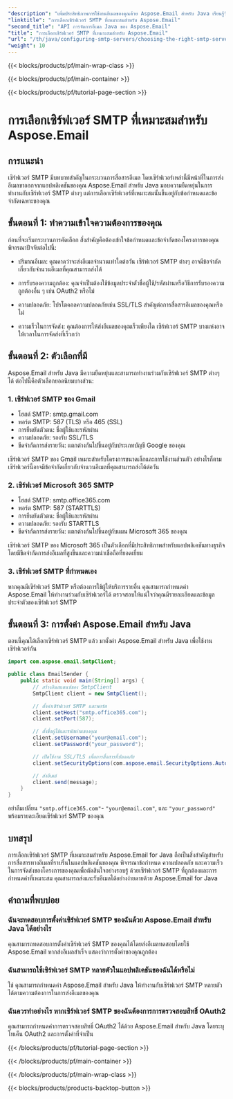 ```yaml
---
"description": "เพิ่มประสิทธิภาพการใช้งานอีเมลของคุณด้วย Aspose.Email สำหรับ Java เรียนรู้วิธีเลือกเซิร์ฟเวอร์ SMTP ที่เหมาะสมและส่งอีเมลได้อย่างง่ายดาย"
"linktitle": "การเลือกเซิร์ฟเวอร์ SMTP ที่เหมาะสมสำหรับ Aspose.Email"
"second_title": "API การจัดการอีเมล Java ของ Aspose.Email"
"title": "การเลือกเซิร์ฟเวอร์ SMTP ที่เหมาะสมสำหรับ Aspose.Email"
"url": "/th/java/configuring-smtp-servers/choosing-the-right-smtp-server/"
"weight": 10
---
```


{{< blocks/products/pf/main-wrap-class >}}

{{< blocks/products/pf/main-container >}}

{{< blocks/products/pf/tutorial-page-section >}}

# การเลือกเซิร์ฟเวอร์ SMTP ที่เหมาะสมสำหรับ Aspose.Email


## การแนะนำ

เซิร์ฟเวอร์ SMTP มีบทบาทสำคัญในกระบวนการสื่อสารอีเมล โดยเซิร์ฟเวอร์เหล่านี้มีหน้าที่ในการส่งอีเมลขาออกจากแอปพลิเคชันของคุณ Aspose.Email สำหรับ Java มอบความยืดหยุ่นในการทำงานกับเซิร์ฟเวอร์ SMTP ต่างๆ แต่การเลือกเซิร์ฟเวอร์ที่เหมาะสมนั้นขึ้นอยู่กับข้อกำหนดและข้อจำกัดเฉพาะของคุณ

## ขั้นตอนที่ 1: ทำความเข้าใจความต้องการของคุณ

ก่อนที่จะเริ่มกระบวนการคัดเลือก สิ่งสำคัญคือต้องเข้าใจข้อกำหนดและข้อจำกัดของโครงการของคุณ พิจารณาปัจจัยต่อไปนี้:

- ปริมาณอีเมล: คุณคาดว่าจะส่งอีเมลจำนวนเท่าใดต่อวัน เซิร์ฟเวอร์ SMTP ต่างๆ อาจมีข้อจำกัดเกี่ยวกับจำนวนอีเมลที่คุณสามารถส่งได้

- การรับรองความถูกต้อง: คุณจำเป็นต้องใช้ข้อมูลประจำตัวชื่อผู้ใช้/รหัสผ่านหรือวิธีการรับรองความถูกต้องอื่น ๆ เช่น OAuth2 หรือไม่

- ความปลอดภัย: โปรโตคอลความปลอดภัยเช่น SSL/TLS สำคัญต่อการสื่อสารอีเมลของคุณหรือไม่

- ความเร็วในการจัดส่ง: คุณต้องการให้ส่งอีเมลของคุณเร็วเพียงใด เซิร์ฟเวอร์ SMTP บางแห่งอาจให้เวลาในการจัดส่งที่เร็วกว่า

## ขั้นตอนที่ 2: ตัวเลือกที่มี

Aspose.Email สำหรับ Java มีความยืดหยุ่นและสามารถทำงานร่วมกับเซิร์ฟเวอร์ SMTP ต่างๆ ได้ ต่อไปนี้คือตัวเลือกยอดนิยมบางส่วน:

### 1. เซิร์ฟเวอร์ SMTP ของ Gmail

- โฮสต์ SMTP: smtp.gmail.com
- พอร์ต SMTP: 587 (TLS) หรือ 465 (SSL)
- การยืนยันตัวตน: ชื่อผู้ใช้และรหัสผ่าน
- ความปลอดภัย: รองรับ SSL/TLS
- ขีดจำกัดการส่งรายวัน: แตกต่างกันไปขึ้นอยู่กับประเภทบัญชี Google ของคุณ

เซิร์ฟเวอร์ SMTP ของ Gmail เหมาะสำหรับโครงการขนาดเล็กและการใช้งานส่วนตัว อย่างไรก็ตาม เซิร์ฟเวอร์นี้อาจมีข้อจำกัดเกี่ยวกับจำนวนอีเมลที่คุณสามารถส่งได้ต่อวัน

### 2. เซิร์ฟเวอร์ Microsoft 365 SMTP

- โฮสต์ SMTP: smtp.office365.com
- พอร์ต SMTP: 587 (STARTTLS)
- การยืนยันตัวตน: ชื่อผู้ใช้และรหัสผ่าน
- ความปลอดภัย: รองรับ STARTTLS
- ขีดจำกัดการส่งรายวัน: แตกต่างกันไปขึ้นอยู่กับแผน Microsoft 365 ของคุณ

เซิร์ฟเวอร์ SMTP ของ Microsoft 365 เป็นตัวเลือกที่มีประสิทธิภาพสำหรับแอปพลิเคชันทางธุรกิจ โดยมีขีดจำกัดการส่งอีเมลที่สูงขึ้นและความน่าเชื่อถือที่ยอดเยี่ยม

### 3. เซิร์ฟเวอร์ SMTP ที่กำหนดเอง

หากคุณมีเซิร์ฟเวอร์ SMTP หรือต้องการใช้ผู้ให้บริการรายอื่น คุณสามารถกำหนดค่า Aspose.Email ให้ทำงานร่วมกับเซิร์ฟเวอร์ได้ ตรวจสอบให้แน่ใจว่าคุณมีรายละเอียดและข้อมูลประจำตัวของเซิร์ฟเวอร์ SMTP

## ขั้นตอนที่ 3: การตั้งค่า Aspose.Email สำหรับ Java

ตอนนี้คุณได้เลือกเซิร์ฟเวอร์ SMTP แล้ว มาตั้งค่า Aspose.Email สำหรับ Java เพื่อใช้งานเซิร์ฟเวอร์กัน

```java
import com.aspose.email.SmtpClient;

public class EmailSender {
    public static void main(String[] args) {
        // สร้างอินสแตนซ์ของ SmtpClient
        SmtpClient client = new SmtpClient();

        // ตั้งค่าเซิร์ฟเวอร์ SMTP และพอร์ต
        client.setHost("smtp.office365.com");
        client.setPort(587);

        // ตั้งชื่อผู้ใช้และรหัสผ่านของคุณ
        client.setUsername("your@email.com");
        client.setPassword("your_password");

        // เปิดใช้งาน SSL/TLS เพื่อการสื่อสารที่ปลอดภัย
        client.setSecurityOptions(com.aspose.email.SecurityOptions.Auto);

        // ส่งอีเมล์
        client.send(message);
    }
}
```

อย่าลืมเปลี่ยน `"smtp.office365.com"`- `"your@email.com"`, และ `"your_password"` พร้อมรายละเอียดเซิร์ฟเวอร์ SMTP ของคุณ

## บทสรุป

การเลือกเซิร์ฟเวอร์ SMTP ที่เหมาะสมสำหรับ Aspose.Email for Java ถือเป็นสิ่งสำคัญสำหรับการสื่อสารทางอีเมลที่ราบรื่นในแอปพลิเคชันของคุณ พิจารณาข้อกำหนด ความปลอดภัย และความเร็วในการจัดส่งของโครงการของคุณเพื่อตัดสินใจอย่างรอบรู้ ด้วยเซิร์ฟเวอร์ SMTP ที่ถูกต้องและการกำหนดค่าที่เหมาะสม คุณสามารถส่งและรับอีเมลได้อย่างง่ายดายด้วย Aspose.Email for Java

## คำถามที่พบบ่อย

### ฉันจะทดสอบการตั้งค่าเซิร์ฟเวอร์ SMTP ของฉันด้วย Aspose.Email สำหรับ Java ได้อย่างไร

คุณสามารถทดสอบการตั้งค่าเซิร์ฟเวอร์ SMTP ของคุณได้โดยส่งอีเมลทดสอบโดยใช้ Aspose.Email หากส่งอีเมลสำเร็จ แสดงว่าการตั้งค่าของคุณถูกต้อง

### ฉันสามารถใช้เซิร์ฟเวอร์ SMTP หลายตัวในแอปพลิเคชันของฉันได้หรือไม่

ใช่ คุณสามารถกำหนดค่า Aspose.Email สำหรับ Java ให้ทำงานกับเซิร์ฟเวอร์ SMTP หลายตัวได้ตามความต้องการในการส่งอีเมลของคุณ

### ฉันควรทำอย่างไร หากเซิร์ฟเวอร์ SMTP ของฉันต้องการการตรวจสอบสิทธิ์ OAuth2

คุณสามารถกำหนดค่าการตรวจสอบสิทธิ์ OAuth2 ได้ด้วย Aspose.Email สำหรับ Java โดยระบุโทเค็น OAuth2 และการตั้งค่าที่จำเป็น

{{< /blocks/products/pf/tutorial-page-section >}}

{{< /blocks/products/pf/main-container >}}

{{< /blocks/products/pf/main-wrap-class >}}

{{< blocks/products/products-backtop-button >}}